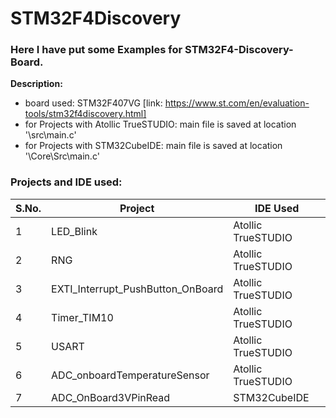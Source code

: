 # STM32F4Discovery
 ### Here I have put some Examples for STM32F4-Discovery-Board.

**Description:**
 - board used: STM32F407VG [link: https://www.st.com/en/evaluation-tools/stm32f4discovery.html]  
 - for Projects with Atollic TrueSTUDIO: main file is saved at location '<project-name>\src\main.c'  
 - for Projects with STM32CubeIDE: main file is saved at location '<project-name>\Core\Src\main.c'  
 
### Projects and IDE used:

| S.No. | Project                           | IDE Used           |
|-------|-----------------------------------|--------------------|
| 1     | LED_Blink                         | Atollic TrueSTUDIO |
| 2     | RNG                               | Atollic TrueSTUDIO |
| 3     | EXTI_Interrupt_PushButton_OnBoard | Atollic TrueSTUDIO |
| 4     | Timer_TIM10                       | Atollic TrueSTUDIO |
| 5     | USART                             | Atollic TrueSTUDIO |
| 6     | ADC_onboardTemperatureSensor      | Atollic TrueSTUDIO |
| 7     | ADC_OnBoard3VPinRead              | STM32CubeIDE       |
